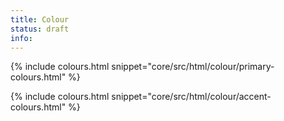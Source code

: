 ```yaml
---
title: Colour
status: draft
info:
---
```


{% include colours.html snippet="core/src/html/colour/primary-colours.html" %}

{% include colours.html snippet="core/src/html/colour/accent-colours.html" %}

<!-- {% include colours.html snippet="core/src/html/colour/brand-alts.html" %} -->